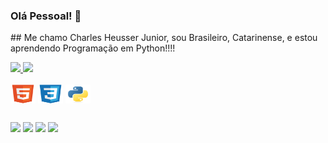 ### Olá Pessoal! 👋

<p>
  ## Me chamo Charles Heusser Junior, sou Brasileiro, Catarinense, e estou aprendendo Programação em Python!!!!
</p>

<div style="display: inline-block" style="margin-top: 20px;">
  <a href="https://github.com/charlesheusser">
  <img height="160em" src="https://github-readme-stats.vercel.app/api?username=charlesheusser&show_icons=true&theme=dark&include_all_commits=true&count_private=true"/>
  <img height="160em" src="https://github-readme-stats.vercel.app/api/top-langs/?username=charlesheusser&layout=compact&langs_count=7&theme=dark"/>
  </a>
</div>

<div style="display: inline_block"><br>
  <img align="center" alt="charles-HTML" height="30" width="40" src="https://raw.githubusercontent.com/devicons/devicon/master/icons/html5/html5-original.svg">
  <img align="center" alt="Charles-CSS" height="30" width="40" src="https://raw.githubusercontent.com/devicons/devicon/master/icons/css3/css3-original.svg">
  <img align="center" alt="Charles-Python" height="30" width="40" src="https://raw.githubusercontent.com/devicons/devicon/master/icons/python/python-original.svg">
</div>

##

<div> 
  <a href="https://instagram.com/charles.heusser" target="_blank"><img src="https://img.shields.io/badge/-Instagram-%23E4405F?style=for-the-badge&logo=instagram&logoColor=white" target="_blank"></a>
  <a href="https://discord.gg/7q3xq62V" target="_blank"><img src="https://img.shields.io/badge/Discord-7289DA?style=for-the-badge&logo=discord&logoColor=white" target="_blank"></a> 
  <a href="mailto:juninhocharlesheusser@gmail.com"><img src="https://img.shields.io/badge/-Gmail-%23333?style=for-the-badge&logo=gmail&logoColor=white" target="_blank"></a>
  <a href="https://www.linkedin.com/in/charles-heusser-junior-2a67a8150" target="_blank"><img src="https://img.shields.io/badge/-LinkedIn-%230077B5?style=for-the-badge&logo=linkedin&logoColor=white" target="_blank"></a> 
 
  
</div>


